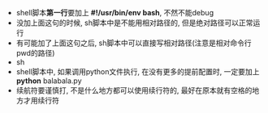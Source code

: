 - shell脚本**第一行**要加上 **#!/usr/bin/env bash**, 不然不能debug
- 没加上面这句的时候, sh脚本中是不能用相对路径的, 但是绝对路径可以正常运行
- 有可能加了上面这句之后, sh脚本中可以直接写相对路径(注意是相对命令行pwd的路径)
- sh
- shell脚本中, 如果调用python文件执行, 在没有更多的提前配置时, 一定要加上**python** balabala.py
- 续航符要谨慎打, 不是什么地方都可以使用续行符的, 最好在原本就有空格的地方才用续行符